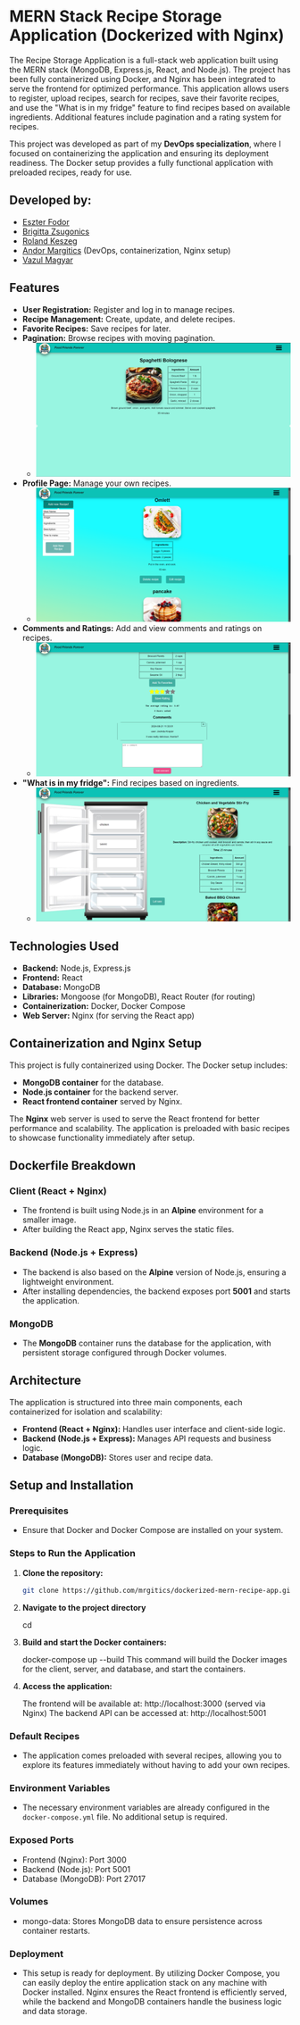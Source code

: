 # MERN Stack Recipe Storage Application (Dockerized with Nginx)

The Recipe Storage Application is a full-stack web application built using the MERN stack (MongoDB, Express.js, React, and Node.js). The project has been fully containerized using Docker, and Nginx has been integrated to serve the frontend for optimized performance. This application allows users to register, upload recipes, search for recipes, save their favorite recipes, and use the "What is in my fridge" feature to find recipes based on available ingredients. Additional features include pagination and a rating system for recipes.

This project was developed as part of my **DevOps specialization**, where I focused on containerizing the application and ensuring its deployment readiness. The Docker setup provides a fully functional application with preloaded recipes, ready for use.

## Developed by:
- [Eszter Fodor](https://github.com/eszti9902)
- [Brigitta Zsugonics](https://github.com/zsbrigi)
- [Roland Keszeg](https://github.com/keszegroland)
- [Andor Margitics](https://github.com/mrgitics) (DevOps, containerization, Nginx setup)
- [Vazul Magyar](https://github.com/Vazul15)

## Features
- **User Registration:** Register and log in to manage recipes.
- **Recipe Management:** Create, update, and delete recipes.
- **Favorite Recipes:** Save recipes for later.
- **Pagination:** Browse recipes with moving pagination.
  - ![MainPage](./readme_images/fff_main_page.png)
- **Profile Page:** Manage your own recipes.
  - ![ProfilePage](./readme_images/fff_userprofile_addnew_recipe.png)
- **Comments and Ratings:** Add and view comments and ratings on recipes.
  - ![CommentImage](./readme_images/fff_comment_and_star.png)
- **"What is in my fridge":** Find recipes based on ingredients.
  - ![Fridge](./readme_images/fff_whats_in_my_fridge.png)

## Technologies Used
- **Backend:** Node.js, Express.js
- **Frontend:** React
- **Database:** MongoDB
- **Libraries:** Mongoose (for MongoDB), React Router (for routing)
- **Containerization:** Docker, Docker Compose
- **Web Server:** Nginx (for serving the React app)

## Containerization and Nginx Setup
This project is fully containerized using Docker. The Docker setup includes:

- **MongoDB container** for the database.
- **Node.js container** for the backend server.
- **React frontend container** served by Nginx.

The **Nginx** web server is used to serve the React frontend for better performance and scalability. The application is preloaded with basic recipes to showcase functionality immediately after setup.

## Dockerfile Breakdown

### Client (React + Nginx)
- The frontend is built using Node.js in an **Alpine** environment for a smaller image.
- After building the React app, Nginx serves the static files.

### Backend (Node.js + Express)
- The backend is also based on the **Alpine** version of Node.js, ensuring a lightweight environment.
- After installing dependencies, the backend exposes port **5001** and starts the application.

### MongoDB
- The **MongoDB** container runs the database for the application, with persistent storage configured through Docker volumes.

## Architecture
The application is structured into three main components, each containerized for isolation and scalability:
- **Frontend (React + Nginx):** Handles user interface and client-side logic.
- **Backend (Node.js + Express):** Manages API requests and business logic.
- **Database (MongoDB):** Stores user and recipe data.

## Setup and Installation

### Prerequisites
- Ensure that Docker and Docker Compose are installed on your system.

### Steps to Run the Application

1. **Clone the repository:**
   ```bash
   git clone https://github.com/mrgitics/dockerized-mern-recipe-app.git

2. **Navigate to the project directory**

    cd <directory>

3. **Build and start the Docker containers:**

    docker-compose up --build
    This command will build the Docker images for the client, server, and database, and start the containers.

4. **Access the application:**

    The frontend will be available at: http://localhost:3000 (served via Nginx)
    The backend API can be accessed at: http://localhost:5001

### Default Recipes
- The application comes preloaded with several recipes, allowing you to explore its features immediately without having to add your own recipes.

### Environment Variables
- The necessary environment variables are already configured in the `docker-compose.yml` file. No additional setup is required.

### Exposed Ports
- Frontend (Nginx): Port 3000
- Backend (Node.js): Port 5001
- Database (MongoDB): Port 27017

### Volumes
- mongo-data: Stores MongoDB data to ensure persistence across container restarts.

### Deployment
- This setup is ready for deployment. By utilizing Docker Compose, you can easily deploy the entire application stack on any machine with Docker installed. Nginx ensures the React    frontend is efficiently served, while the backend and MongoDB containers handle the business logic and data storage.




